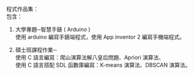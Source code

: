 程式作品集：  
包含：  
1. 大學專題─智慧手錶 ( Arduino )  
   使用 arduino 編寫手錶端程式，使用 App inventor 2 編寫手機端程式。

2. 碩士班課程作業─  
   使用 C 語言編寫：爬山演算法解八皇后問題、Apriori 演算法、  
   使用 C 語言搭配 SDL 函數庫編寫：K-means 演算法、DBSCAN 演算法。  

